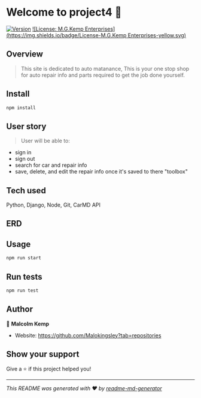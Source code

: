 # Welcome to project4 👋
[![Version](https://img.shields.io/npm/v/project4.svg)](https://www.npmjs.com/package/project4)
[![License: M.G.Kemp Enterprises](https://img.shields.io/badge/License-M.G.Kemp Enterprises-yellow.svg)](#)

## Overview 

> This site is dedicated to auto matanance, This is your one stop shop for auto repair info and parts required to get the job done yourself.

## Install

```sh
npm install
```

## User story 

> User will be able to:
- sign in 
- sign out
- search for car and repair info
- save, delete, and edit the repair info once it's saved to there "toolbox"
## Tech used

Python,
Django,
Node,
Git,
CarMD API

## ERD 






## Usage

```sh
npm run start
```

## Run tests

```sh
npm run test
```

## Author

👤 **Malcolm Kemp**

* Website: https://github.com/Malokingsley?tab=repositories

## Show your support

Give a ⭐️ if this project helped you!


***
_This README was generated with ❤️ by [readme-md-generator](https://github.com/kefranabg/readme-md-generator)_